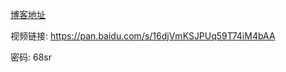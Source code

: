 [博客地址](https://blog.csdn.net/SquirrelYuyu/article/details/80287860)

视频链接: https://pan.baidu.com/s/16djVmKSJPUq59T74iM4bAA 

密码: 68sr